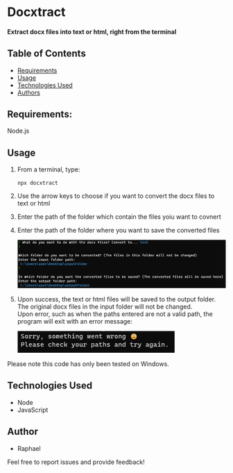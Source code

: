 # Docxtract
#### Extract docx files into text or html, right from the terminal

## Table of Contents

- [Requirements](#requirements)
- [Usage](#usage)
- [Technologies Used](#technologies-used)
- [Authors](#author)

## Requirements:
Node.js

## Usage

1. From a terminal, type:
    ```shell
    npx docxtract
    ```

2. Use the arrow keys to choose if you want to convert the docx files to text or html

3. Enter the path of the folder which contain the files yoiu want to covnert

4. Enter the path of the folder where you want to save the converted files

   ![screenshot](images/screenshot.png)

5. Upon success, the text or html files will be saved to the output folder. The original docx files in the input folder will not be changed.</br>Upon error, such as when the paths entered are not a valid path, the program will exit with an error message:

    ![error message](images/errormessage.png)


  Please note this code has only been tested on Windows.

## Technologies Used

- Node
- JavaScript

## Author

- Raphael

Feel free to report issues and provide feedback!
